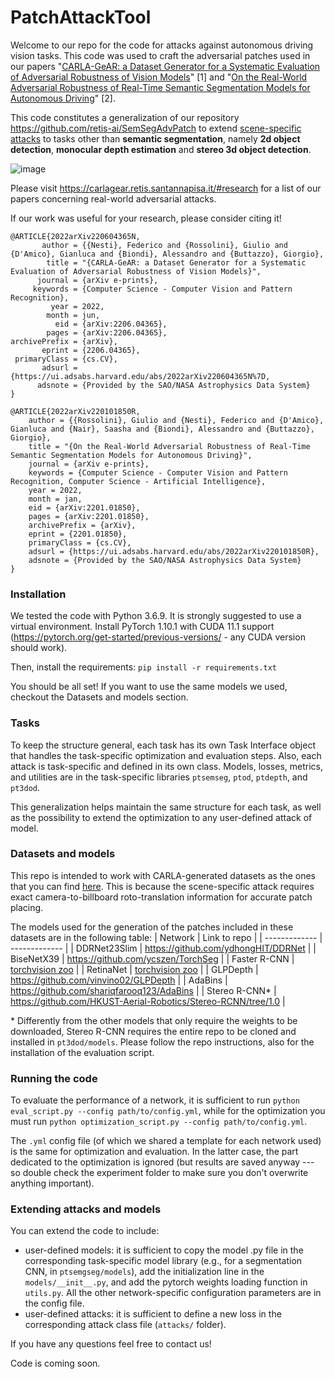 # PatchAttackTool
Welcome to our repo for the code for attacks against autonomous driving vision tasks. This code was used to craft the adversarial patches used in our papers "[CARLA-GeAR: a Dataset Generator for a Systematic Evaluation of Adversarial Robustness of Vision Models](https://carlagear.retis.santannapisa.it/)" [1] and "[On the Real-World Adversarial Robustness of Real-Time Semantic Segmentation Models for Autonomous Driving](https://arxiv.org/abs/2201.01850)" [2]. 

This code constitutes a generalization of our repository https://github.com/retis-ai/SemSegAdvPatch to extend [scene-specific attacks](https://openaccess.thecvf.com/content/WACV2022/html/Nesti_Evaluating_the_Robustness_of_Semantic_Segmentation_for_Autonomous_Driving_Against_WACV_2022_paper.html) to tasks other than **semantic segmentation**, namely **2d object detection**, **monocular depth estimation** and **stereo 3d object detection**.

![image](https://user-images.githubusercontent.com/92364988/173370023-ade7e6cf-dec2-4c75-9a1f-f4ca4405c9fe.png)

Please visit https://carlagear.retis.santannapisa.it/#research for a list of our papers concerning real-world adversarial attacks.

If our work was useful for your research, please consider citing it!
```
@ARTICLE{2022arXiv220604365N,
       author = {{Nesti}, Federico and {Rossolini}, Giulio and {D'Amico}, Gianluca and {Biondi}, Alessandro and {Buttazzo}, Giorgio},
        title = "{CARLA-GeAR: a Dataset Generator for a Systematic Evaluation of Adversarial Robustness of Vision Models}",
      journal = {arXiv e-prints},
     keywords = {Computer Science - Computer Vision and Pattern Recognition},
         year = 2022,
        month = jun,
          eid = {arXiv:2206.04365},
        pages = {arXiv:2206.04365},
archivePrefix = {arXiv},
       eprint = {2206.04365},
 primaryClass = {cs.CV},
       adsurl = {https://ui.adsabs.harvard.edu/abs/2022arXiv220604365N%7D,
      adsnote = {Provided by the SAO/NASA Astrophysics Data System}
}
```
```
@ARTICLE{2022arXiv220101850R,
    author = {{Rossolini}, Giulio and {Nesti}, Federico and {D'Amico}, Gianluca and {Nair}, Saasha and {Biondi}, Alessandro and {Buttazzo}, Giorgio},
    title = "{On the Real-World Adversarial Robustness of Real-Time Semantic Segmentation Models for Autonomous Driving}",
    journal = {arXiv e-prints},
    keywords = {Computer Science - Computer Vision and Pattern Recognition, Computer Science - Artificial Intelligence},
    year = 2022,
    month = jan,
    eid = {arXiv:2201.01850},
    pages = {arXiv:2201.01850},
    archivePrefix = {arXiv},
    eprint = {2201.01850},
    primaryClass = {cs.CV},
    adsurl = {https://ui.adsabs.harvard.edu/abs/2022arXiv220101850R},
    adsnote = {Provided by the SAO/NASA Astrophysics Data System}
}
```



### Installation
We tested the code with Python 3.6.9. It is strongly suggested to use a virtual environment.
Install PyTorch 1.10.1 with CUDA 11.1 support (https://pytorch.org/get-started/previous-versions/ - any CUDA version should work).

Then, install the requirements: `pip install -r requirements.txt`

You should be all set!
If you want to use the same models we used, checkout the Datasets and models section.

### Tasks
To keep the structure general, each task has its own Task Interface object that handles the task-specific optimization and evaluation steps. 
Also, each attack is task-specific and defined in its own class. Models, losses, metrics, and utilities are in the task-specific libraries  `ptsemseg`, `ptod`, `ptdepth`, and `pt3dod`.

This generalization helps maintain the same structure for each task, as well as the possibility to extend the optimization to any user-defined attack of model.

### Datasets and models
This repo is intended to work with CARLA-generated datasets as the ones that you can find [here](https://carlagear.retis.santannapisa.it/#datasets).
This is because the scene-specific attack requires exact camera-to-billboard roto-translation information for accurate patch placing.

The models used for the generation of the patches included in these datasets are in the following table:
| Network  | Link to repo |
| ------------- | ------------- |
| DDRNet23Slim  | https://github.com/ydhongHIT/DDRNet  |
| BiseNetX39  | https://github.com/ycszen/TorchSeg  |
| Faster R-CNN  | [torchvision zoo](https://pytorch.org/vision/stable/models.html#object-detection-instance-segmentation-and-person-keypoint-detection)  |
| RetinaNet  | [torchvision zoo](https://pytorch.org/vision/stable/models.html#object-detection-instance-segmentation-and-person-keypoint-detection)  |
| GLPDepth  | https://github.com/vinvino02/GLPDepth  |
| AdaBins  | https://github.com/shariqfarooq123/AdaBins  |
| Stereo R-CNN*  | https://github.com/HKUST-Aerial-Robotics/Stereo-RCNN/tree/1.0  |

\* Differently from the other models that only require the weights to be downloaded, Stereo R-CNN requires the entire repo to be cloned and installed in `pt3dod/models`. Please follow the repo instructions, also for the installation of the evaluation script.

### Running the code
To evaluate the performance of a network, it is sufficient to run 
```python eval_script.py --config path/to/config.yml```, while for the optimization you must run ```python optimization_script.py --config path/to/config.yml```.

The `.yml` config file (of which we shared a template for each network used) is the same for optimization and evaluation. In the latter case, the part dedicated to the optimization is ignored (but results are saved anyway --- so double check the experiment folder to make sure you don't overwrite anything important).


### Extending attacks and models
You can extend the code to include:
* user-defined models: it is sufficient to copy the model .py file in the corresponding task-specific model library (e.g., for a segmentation CNN, in `ptsemgseg/models`), add the initialization line in the `models/__init__.py`, and add the pytorch weights loading function in `utils.py`. All the other network-specific configuration parameters are in the config file.
* user-defined attacks: it is sufficient to define a new loss in the corresponding attack class file (`attacks/` folder).

If you have any questions feel free to contact us!



Code is coming soon.
